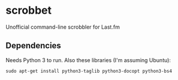 scrobbet
========

Unofficial command-line scrobbler for Last.fm

Dependencies
------------

Needs Python 3 to run. Also these libraries (I'm assuming Ubuntu):

    sudo apt-get install python3-taglib python3-docopt python3-bs4

